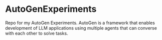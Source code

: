 # AutoGenExperiments
Repo for my AutoGen Experiments. AutoGen is a framework that enables development of LLM applications using multiple agents that can converse with each other to solve tasks.
